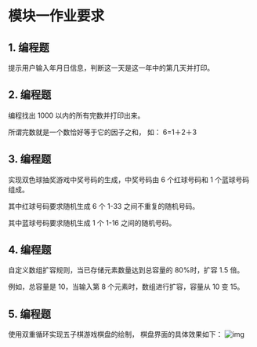 # 模块一作业要求

## 1. 编程题

提示用户输入年月日信息，判断这一天是这一年中的第几天并打印。

## 2. 编程题

编程找出 1000 以内的所有完数并打印出来。

所谓完数就是一个数恰好等于它的因子之和， 如： 6=1＋2＋3

## 3. 编程题

实现双色球抽奖游戏中奖号码的生成，中奖号码由 6 个红球号码和 1 个蓝球号码组成。

其中红球号码要求随机生成 6 个 1-33 之间不重复的随机号码。

其中蓝球号码要求随机生成 1 个 1-16 之间的随机号码。

## 4. 编程题

自定义数组扩容规则，当已存储元素数量达到总容量的 80%时，扩容 1.5 倍。

例如，总容量是 10，当输入第 8 个元素时，数组进行扩容，容量从 10 变 15。

## 5. 编程题

使用双重循环实现五子棋游戏棋盘的绘制， 棋盘界面的具体效果如下：
![img](https://s0.lgstatic.com/i/image/M00/7E/8F/Ciqc1F_POZKAFXPEAAE80Qr3KdQ067.png)